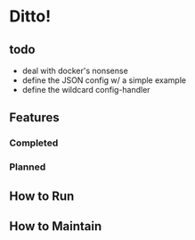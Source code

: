 # Ditto!

## todo
- deal with docker's nonsense
- define the JSON config w/ a simple example
- define the wildcard config-handler

## Features

### Completed

### Planned

## How to Run

## How to Maintain